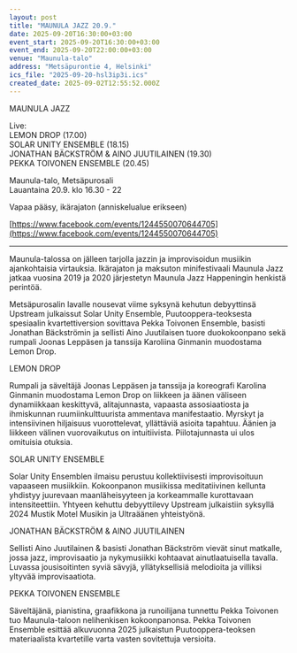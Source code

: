 ```yaml
---
layout: post
title: "MAUNULA JAZZ 20.9."
date: 2025-09-20T16:30:00+03:00
event_start: 2025-09-20T16:30:00+03:00
event_end: 2025-09-20T22:00:00+03:00
venue: "Maunula-talo"
address: "Metsäpurontie 4, Helsinki"
ics_file: "2025-09-20-hsl3ip3i.ics"
created_date: 2025-09-02T12:55:52.000Z
---
```


MAUNULA JAZZ  
  
Live:   
LEMON DROP (17.00)  
SOLAR UNITY ENSEMBLE (18.15)  
JONATHAN BÄCKSTRÖM & AINO JUUTILAINEN (19.30)  
PEKKA TOIVONEN ENSEMBLE (20.45)  
  
Maunula-talo, Metsäpurosali  
Lauantaina 20.9. klo 16.30 - 22  
  
Vapaa pääsy, ikärajaton (anniskelualue erikseen)  
  
[https://www.facebook.com/events/1244550070644705](https://www.facebook.com/events/1244550070644705)  
  
*********************************************************************************  
  
Maunula-talossa on jälleen tarjolla jazzin ja improvisoidun musiikin ajankohtaisia virtauksia. Ikärajaton ja maksuton minifestivaali Maunula Jazz jatkaa vuosina 2019 ja 2020 järjestetyn Maunula Jazz Happeningin henkistä perintöä.  
  
Metsäpurosalin lavalle nousevat viime syksynä kehutun debyyttinsä Upstream julkaissut Solar Unity Ensemble, Puutooppera-teoksesta spesiaalin kvartettiversion sovittava Pekka Toivonen Ensemble, basisti Jonathan Bäckströmin ja sellisti Aino Juutilaisen tuore duokokoonpano sekä rumpali Joonas Leppäsen ja tanssija Karoliina Ginmanin muodostama Lemon Drop.  
  
LEMON DROP  
  
Rumpali ja säveltäjä Joonas Leppäsen ja tanssija ja koreografi Karolina Ginmanin muodostama Lemon Drop on liikkeen ja äänen väliseen dynamiikkaan keskittyvä, alitajunnasta, vapaasta assosiaatiosta ja ihmiskunnan ruumiinkulttuurista ammentava manifestaatio. Myrskyt ja intensiivinen hiljaisuus vuorottelevat, yllättäviä asioita tapahtuu. Äänien ja liikkeen välinen vuorovaikutus on intuitiivista. Piilotajunnasta ui ulos omituisia otuksia.  
  
SOLAR UNITY ENSEMBLE  
  
Solar Unity Ensemblen ilmaisu perustuu kollektiivisesti improvisoituun vapaaseen musiikkiin. Kokoonpanon musiikissa meditatiivinen kellunta yhdistyy juurevaan maanläheisyyteen ja korkeammalle kurottavaan intensiteettiin. Yhtyeen kehuttu debyyttilevy Upstream julkaistiin syksyllä 2024 Mustik Motel Musikin ja Ultraäänen yhteistyönä.  
  
JONATHAN BÄCKSTRÖM & AINO JUUTILAINEN  
  
Sellisti Aino Juutilainen & basisti Jonathan Bäckström vievät sinut matkalle, jossa jazz, improvisaatio ja nykymusiikki kohtaavat ainutlaatuisella tavalla. Luvassa jousisoitinten syviä sävyjä, yllätyksellisiä melodioita ja villiksi yltyvää improvisaatiota.  
  
PEKKA TOIVONEN ENSEMBLE  
  
Säveltäjänä, pianistina, graafikkona ja runoilijana tunnettu Pekka Toivonen tuo Maunula-taloon nelihenkisen kokoonpanonsa. Pekka Toivonen Ensemble esittää alkuvuonna 2025 julkaistun Puutooppera-teoksen materiaalista kvartetille varta vasten sovitettuja versioita.
